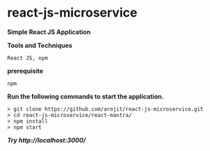# react-js-microservice
**Simple React JS Application**

**Tools and Techniques**
```
React JS, npm
```

**prerequisite**
```
npm
```

**Run the following commands to start the application.**
```
> git clone https://github.com/arojit/react-js-microservice.git
> cd react-js-microservice/react-mantra/
> npm install
> npm start
```

***Try http://localhost:3000/***